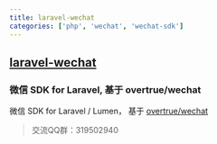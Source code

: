 ```yaml
---
title: laravel-wechat
categories: ['php', 'wechat', 'wechat-sdk']
---
```

## [laravel-wechat](https://github.com/overtrue/laravel-wechat)

### 微信 SDK for Laravel, 基于 overtrue/wechat


微信 SDK for Laravel / Lumen， 基于 [overtrue/wechat](https://github.com/overtrue/wechat)

> 交流QQ群：319502940

